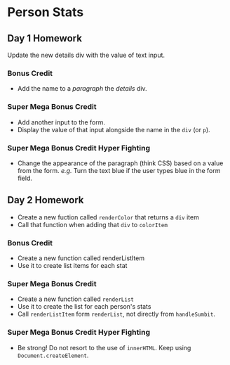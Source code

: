 # Person Stats

## Day 1 Homework

Update the new details div with the value of text input.

### Bonus Credit

* Add the name to a _paragraph_ the _details_ div.

### Super Mega Bonus Credit

* Add another input to the form.
* Display the value of that input alongside the name in the `div` (or `p`).

### Super Mega Bonus Credit Hyper Fighting

* Change the appearance of the paragraph (think CSS) based on a value from the form. _e.g._ Turn the text blue if the user types blue in the form field.

## Day 2 Homework

* Create a new fuction called `renderColor` that returns a `div` item
* Call that function when adding that `div` to `colorItem`

### Bonus Credit

* Create a new function called renderListItem
* Use it to create list items for each stat

### Super Mega Bonus Credit

* Create a new function called `renderList`
* Use it to create the list for each person's stats
* Call `renderListItem` form `renderList`, not directly from `handleSumbit`.

### Super Mega Bonus Credit Hyper Fighting

* Be strong! Do not resort to the use of `innerHTML`. Keep using `Document.createElement`.